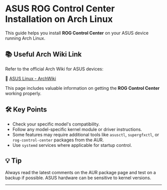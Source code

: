 # ASUS ROG Control Center Installation on Arch Linux

This guide helps you install **ROG Control Center** on your ASUS device running Arch Linux.

## 📚 Useful Arch Wiki Link

Refer to the official Arch Wiki for ASUS devices:

🔗 [ASUS Linux - ArchWiki](https://wiki.archlinux.org/title/ASUS_Linux)

This page includes valuable information on getting the **ROG Control Center** working properly.

## 🛠️ Key Points

- Check your specific model's compatibility.
- Follow any model-specific kernel module or driver instructions.
- Some features may require additional tools like `asusctl`, `supergfxctl`, or `rog-control-center` packages from the AUR.
- Use `systemd` services where applicable for startup control.

## 💡 Tip

Always read the latest comments on the AUR package page and test on a backup if possible. ASUS hardware can be sensitive to kernel versions.

---
